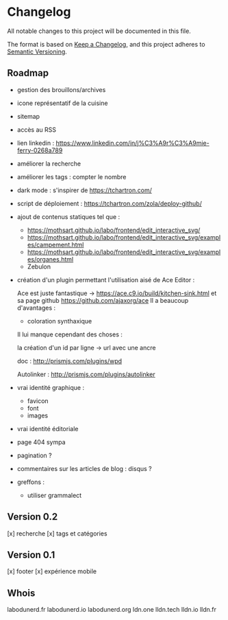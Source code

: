 # Changelog

All notable changes to this project will be documented in this file.

The format is based on [Keep a Changelog](https://keepachangelog.com/en/1.0.0/),
and this project adheres to [Semantic Versioning](https://semver.org/spec/v2.0.0.html).

## Roadmap

- gestion des brouillons/archives
- icone représentatif de la cuisine
- sitemap
- accès au RSS
- lien linkedin : https://www.linkedin.com/in/j%C3%A9r%C3%A9mie-ferry-0268a789
- améliorer la recherche
- améliorer les tags : compter le nombre
- dark mode : s'inspirer de https://tchartron.com/
- script de déploiement : https://tchartron.com/zola/deploy-github/

- ajout de contenus statiques tel que :
    - https://mothsart.github.io/labo/frontend/edit_interactive_svg/
    - https://mothsart.github.io/labo/frontend/edit_interactive_svg/examples/campement.html
    - https://mothsart.github.io/labo/frontend/edit_interactive_svg/examples/organes.html
    - Zebulon

- création d'un plugin permettant l'utilisation aisé de Ace Editor :

    Ace est juste fantastique -> https://ace.c9.io/build/kitchen-sink.html et sa page github https://github.com/ajaxorg/ace
    Il a beaucoup d'avantages :

    - coloration synthaxique

    Il lui manque cependant des choses :

    la création d'un id par ligne -> url avec une ancre

    doc : http://prismjs.com/plugins/wpd

    Autolinker : http://prismjs.com/plugins/autolinker

- vrai identité graphique :
    - favicon
    - font
    - images

- vrai identité éditoriale

- page 404 sympa
- pagination ?


- commentaires sur les articles de blog : disqus ?

- greffons :
    - utiliser grammalect

## Version 0.2

[x] recherche
[x] tags et catégories

## Version 0.1

[x] footer
[x] expérience mobile

## Whois

labodunerd.fr
labodunerd.io
labodunerd.org
ldn.one
lldn.tech
lldn.io
lldn.fr

